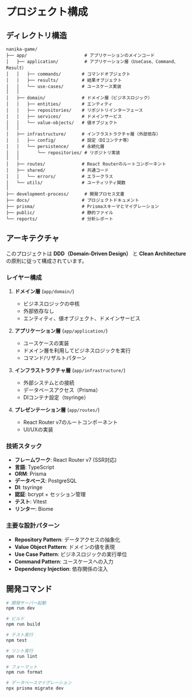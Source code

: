 # プロジェクト構成

## ディレクトリ構造

```
nanika-game/
├── app/                      # アプリケーションのメインコード
│   ├── application/          # アプリケーション層（UseCase、Command、Result）
│   │   ├── commands/        # コマンドオブジェクト
│   │   ├── results/         # 結果オブジェクト
│   │   └── use-cases/       # ユースケース実装
│   │
│   ├── domain/              # ドメイン層（ビジネスロジック）
│   │   ├── entities/        # エンティティ
│   │   ├── repositories/    # リポジトリインターフェース
│   │   ├── services/        # ドメインサービス
│   │   └── value-objects/   # 値オブジェクト
│   │
│   ├── infrastructure/      # インフラストラクチャ層（外部依存）
│   │   ├── config/          # 設定（DIコンテナ等）
│   │   └── persistence/     # 永続化層
│   │       └── repositories/ # リポジトリ実装
│   │
│   ├── routes/              # React Routerのルートコンポーネント
│   ├── shared/              # 共通コード
│   │   └── errors/          # エラークラス
│   └── utils/               # ユーティリティ関数
│
├── development-process/      # 開発プロセス文書
├── docs/                    # プロジェクトドキュメント
├── prisma/                  # Prismaスキーマとマイグレーション
├── public/                  # 静的ファイル
└── reports/                 # 分析レポート

```

## アーキテクチャ

このプロジェクトは **DDD（Domain-Driven Design）** と **Clean Architecture** の原則に従って構成されています。

### レイヤー構成

1. **ドメイン層** (`app/domain/`)
   - ビジネスロジックの中核
   - 外部依存なし
   - エンティティ、値オブジェクト、ドメインサービス

2. **アプリケーション層** (`app/application/`)
   - ユースケースの実装
   - ドメイン層を利用してビジネスロジックを実行
   - コマンド/リザルトパターン

3. **インフラストラクチャ層** (`app/infrastructure/`)
   - 外部システムとの接続
   - データベースアクセス（Prisma）
   - DIコンテナ設定（tsyringe）

4. **プレゼンテーション層** (`app/routes/`)
   - React Router v7のルートコンポーネント
   - UI/UXの実装

### 技術スタック

- **フレームワーク**: React Router v7 (SSR対応)
- **言語**: TypeScript
- **ORM**: Prisma
- **データベース**: PostgreSQL
- **DI**: tsyringe
- **認証**: bcrypt + セッション管理
- **テスト**: Vitest
- **リンター**: Biome

### 主要な設計パターン

- **Repository Pattern**: データアクセスの抽象化
- **Value Object Pattern**: ドメインの値を表現
- **Use Case Pattern**: ビジネスロジックの実行単位
- **Command Pattern**: ユースケースへの入力
- **Dependency Injection**: 依存関係の注入

## 開発コマンド

```bash
# 開発サーバー起動
npm run dev

# ビルド
npm run build

# テスト実行
npm test

# リント実行
npm run lint

# フォーマット
npm run format

# データベースマイグレーション
npx prisma migrate dev
```